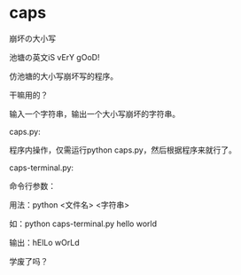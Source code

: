 # caps
崩坏の大小写

池塘の英文iS vErY gOoD!

仿池塘的大小写崩坏写的程序。

干嘛用的？

输入一个字符串，输出一个大小写崩坏的字符串。


caps.py:

程序内操作，仅需运行python caps.py，然后根据程序来就行了。

caps-terminal.py:

命令行参数：

用法：python <文件名> <字符串>

如：python caps-terminal.py hello world

输出：hElLo wOrLd


学废了吗？
